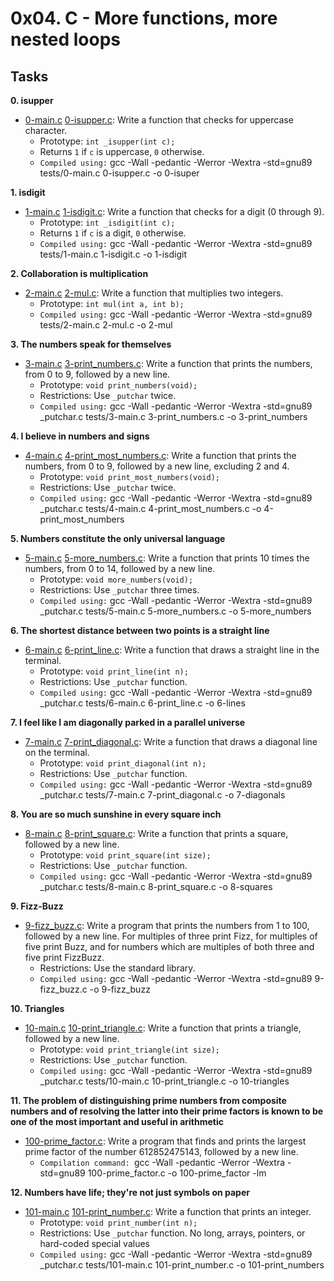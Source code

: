 # 0x04. C - More functions, more nested loops

## Tasks

**0. isupper**
- [0-main.c](0-main.c) [0-isupper.c](0-isupper.c): Write a function that checks for uppercase character.
    - Prototype: `int _isupper(int c);`
    - Returns `1` if `c` is uppercase, `0` otherwise.
    -  `Compiled using:` gcc -Wall -pedantic -Werror -Wextra -std=gnu89 tests/0-main.c 0-isupper.c -o 0-isuper

**1. isdigit**
- [1-main.c](1-main.c) [1-isdigit.c](1-isdigit.c): Write a function that checks for a digit (0 through 9).
    - Prototype: `int _isdigit(int c);`
    - Returns `1` if `c` is a digit, `0` otherwise.
    - `Compiled using:`   gcc -Wall -pedantic -Werror -Wextra -std=gnu89 tests/1-main.c 1-isdigit.c -o 1-isdigit

**2. Collaboration is multiplication**
- [2-main.c](2-main.c) [2-mul.c](2-mul.c): Write a function that multiplies two integers.
    - Prototype: `int mul(int a, int b);`
    -  `Compiled using:` gcc -Wall -pedantic -Werror -Wextra -std=gnu89 tests/2-main.c 2-mul.c -o 2-mul

**3. The numbers speak for themselves**
- [3-main.c](3-main.c) [3-print_numbers.c](3-print_numbers.c): Write a function that prints the numbers, from 0 to 9, followed by a new line.
    - Prototype: `void print_numbers(void);`
    - Restrictions: Use `_putchar` twice.
    -  `Compiled using:` gcc -Wall -pedantic -Werror -Wextra -std=gnu89 _putchar.c tests/3-main.c 3-print_numbers.c -o 3-print_numbers

**4. I believe in numbers and signs**
- [4-main.c](4-main.c) [4-print_most_numbers.c](4-print_most_numbers.c): Write a function that prints the numbers, from 0 to 9, followed by a new line, excluding 2 and 4.
    - Prototype: `void print_most_numbers(void);`
    - Restrictions: Use `_putchar` twice.
    -  `Compiled using:` gcc -Wall -pedantic -Werror -Wextra -std=gnu89 _putchar.c tests/4-main.c 4-print_most_numbers.c -o 4-print_most_numbers

**5. Numbers constitute the only universal language**
- [5-main.c](5-main.c) [5-more_numbers.c](5-more_numbers.c): Write a function that prints 10 times the numbers, from 0 to 14, followed by a new line.
    - Prototype: `void more_numbers(void);`
    - Restrictions: Use `_putchar` three times.
    -  `Compiled using:` gcc -Wall -pedantic -Werror -Wextra -std=gnu89 _putchar.c tests/5-main.c 5-more_numbers.c -o 5-more_numbers

**6. The shortest distance between two points is a straight line**
- [6-main.c](6-main.c) [6-print_line.c](6-print_line.c): Write a function that draws a straight line in the terminal.
    - Prototype: `void print_line(int n);`
    - Restrictions: Use `_putchar` function.
    -  `Compiled using:` gcc -Wall -pedantic -Werror -Wextra -std=gnu89 _putchar.c tests/6-main.c 6-print_line.c -o 6-lines

**7. I feel like I am diagonally parked in a parallel universe**
- [7-main.c](7-main.c) [7-print_diagonal.c](7-print_diagonal.c): Write a function that draws a diagonal line on the terminal.
    - Prototype: `void print_diagonal(int n);`
    - Restrictions: Use `_putchar` function.
    -  `Compiled using:` gcc -Wall -pedantic -Werror -Wextra -std=gnu89 _putchar.c tests/7-main.c 7-print_diagonal.c -o 7-diagonals

**8. You are so much sunshine in every square inch**
- [8-main.c](8-main.c) [8-print_square.c](8-print_square.c): Write a function that prints a square, followed by a new line.
    - Prototype: `void print_square(int size);`
    - Restrictions: Use `_putchar` function.
    -  `Compiled using:` gcc -Wall -pedantic -Werror -Wextra -std=gnu89 _putchar.c tests/8-main.c 8-print_square.c -o 8-squares

**9. Fizz-Buzz**
- [9-fizz_buzz.c](9-fizz_buzz.c): Write a program that prints the numbers from 1 to 100, followed by a new line. For multiples of three print Fizz, for multiples of five print Buzz, and for numbers which are multiples of both three and five print FizzBuzz.
    - Restrictions: Use the standard library.
    -  `Compiled using:` gcc -Wall -pedantic -Werror -Wextra -std=gnu89 9-fizz_buzz.c -o 9-fizz_buzz


**10. Triangles**
- [10-main.c](10-main.c) [10-print_triangle.c](10-print_triangle.c): Write a function that prints a triangle, followed by a new line.
    - Prototype: `void print_triangle(int size);`
    - Restrictions: Use `_putchar` function.
    -  `Compiled using:` gcc -Wall -pedantic -Werror -Wextra -std=gnu89 _putchar.c tests/10-main.c 10-print_triangle.c -o 10-triangles

**11. The problem of distinguishing prime numbers from composite numbers and of resolving the latter into their prime factors is known to be one of the most important and useful in arithmetic**
- [100-prime_factor.c](100-prime_factor.c): Write a program that finds and prints the largest prime factor of the number 612852475143, followed by a new line.
    - `Compilation command: `gcc -Wall -pedantic -Werror -Wextra -std=gnu89 100-prime_factor.c -o 100-prime_factor -lm

**12. Numbers have life; they're not just symbols on paper**
- [101-main.c](101-main.c) [101-print_number.c](101-print_number.c): Write a function that prints an integer.
    - Prototype: `void print_number(int n);`
    - Restrictions: Use `_putchar` function. No long, arrays, pointers, or hard-coded special values
    -  `Compiled using:` gcc -Wall -pedantic -Werror -Wextra -std=gnu89 _putchar.c tests/101-main.c 101-print_number.c -o 101-print_numbers




